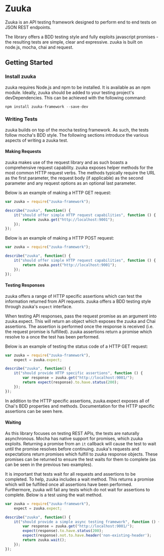 # Zuuka

Zuuka is an API testing framework designed to perform end to end tests on JSON REST endpoints.

The library offers a BDD testing style and fully exploits javascript promises - the resulting tests are simple, clear and expressive. zuuka is built on node.js, mocha, chai and request.


## Getting Started

### Install zuuka
zuuka requires Node.js and npm to be installed. It is available as an npm module. Ideally, zuuka should be added to your testing project's devDependencies. This can be achieved with the following command:
```js
npm install zuuka-framework --save-dev
```

### Writing Tests

zuuka builds on top of the mocha testing framework.  As such, the tests follow mocha's BDD style. The following sections introduce the various aspects of writing a zuuka test.

#### Making Requests

zuuka makes use of the request library and as such boasts a comprehensive request capability. zuuka exposes helper methods for the most common HTTP request verbs. The methods typically require the URL as the first parameter, the request body (if applicable) as the second parameter and any request options as an optional last parameter. 

Below is an example of making a HTTP GET request:
```js
var zuuka = require("zuuka-framework");

describe("zuuka", function() {
    it("should offer simple HTTP request capabilities", function () {
        return zuuka.get("http://localhost:9001");
    });
});
```

Below is an example of making a HTTP POST request:
```js
var zuuka = require("zuuka-framework");

describe("zuuka", function() {
    it("should offer simple HTTP request capabilities", function () {
        return zuuka.post("http://localhost:9001");
    });
});
```

#### Testing Responses

zuuka offers a range of HTTP specific assertions which can test the information returned from API requests. zuuka offers a BDD testing style through zuuka's `expect` interface.

When testing API responses, pass the request promise as an argument into zuuka.expect. This will return an object which exposes the zuuka and Chai assertions. 
The assertion is performed once the response is received (i.e. the request promise is fulfilled). zuuka assertions return a promise which resolve to a once the test has been performed.

Below is an example of testing the status code of a HTTP GET request:
```js
var zuuka = require("zuuka-framework"),
    expect = zuuka.expect;

describe("zuuka", function() {
    it("should provide HTTP specific assertions", function () {
        var response = zuuka.get("http://localhost:9001/");
        return expect(response).to.have.status(200);
    });
});
```

In addition to the HTTP specific assertions, zuuka.expect exposes all of Chai's BDD properties and methods. Documentation for the HTTP specific assertions can be seen here.

#### Waiting

As this library focuses on testing REST APIs, the tests are naturally asynchronous. Mocha has native support for promises, which zuuka exploits. Returning a promise from an `it` callback will cause the test to wait until the promise resolves before continuing. zuuka's requests and expectations return promises which fulfill to zuuka response objects. These promises can be returned to ensure the test waits for them to complete (as can be seen in the previous two examples).

It is important that tests wait for all requests and assertions to be completed. To help, zuuka includes a wait method. This returns a promise which will be fulfilled once all assertions have been performed. Furthermore, zuuka will fail any tests which do not wait for assertions to complete. Below is a test using the wait method.

```js
var zuuka = require("zuuka-framework"),
    expect = zuuka.expect;

describe("zuuka", function() {
    it("should provide a simple async testing framework", function () {
        var response = zuuka.get("http://localhost:9001/");
        expect(response).to.have.status(200);
        expect(response).not.to.have.header('non-existing-header');
        return zuuka.wait();
    });
});
```



